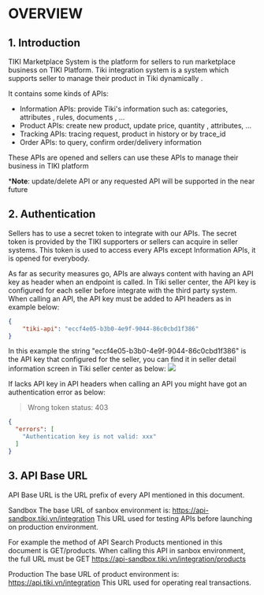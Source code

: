 # OVERVIEW
## 1. Introduction

TIKI Marketplace System is the platform for sellers to run marketplace business on TIKI Platform. Tiki integration system is a system which supports seller to manage their product in Tiki dynamically .

It contains some kinds of APIs:

* Information APIs: provide Tiki's information such as: categories, attributes , rules, documents , ...
* Product APIs: create new product, update price, quantity , attributes, ...
* Tracking APIs: tracing request, product in history or by trace_id
* Order APIs: to query, confirm order/delivery information 
 
These APIs are opened and sellers can use these APIs to manage their business in TIKI platform

***Note**: update/delete API or any requested API will be supported in the near future 

## 2. Authentication

Sellers has to use a secret token to integrate with our APIs.
The secret token is provided by the TIKI supporters or sellers can acquire in seller systems.
This token is used to access every APIs except Information APIs, it is opened for everybody.

As far as security measures go, APIs are always content with having an API key as header when an endpoint is called.
In Tiki seller center, the API key is configured for each seller before integrate with the third party system.
When calling an API, the API key must be added to API headers as in example below:

```json
{
    "tiki-api": "eccf4e05-b3b0-4e9f-9044-86c0cbd1f386"
}  
```
In this example the string "eccf4e05-b3b0-4e9f-9044-86c0cbd1f386" is the API key that configured for the seller, you can find it in seller detail information screen in Tiki seller center as below:
![](https://sellercenter-api-docs.tiki.vn/images/api_key.png)

If lacks API key in API headers when calling an API you might have got an authentication error as below:
> Wrong token status: 403

```json
{
  "errors": [
    "Authentication key is not valid: xxx"
  ]
}
```

## 3. API Base URL
API Base URL is the URL prefix of every API mentioned in this document.

Sandbox
The base URL of sanbox environment is: https://api-sandbox.tiki.vn/integration
This URL used for testing APIs before launching on production environment.

For example the method of API Search Products mentioned in this document is GET/products.
When calling this API in sanbox environment, the full URL must be GET https://api-sandbox.tiki.vn/integration/products

Production
The base URL of product environment is: https://api.tiki.vn/integration
This URL used for operating real transactions.